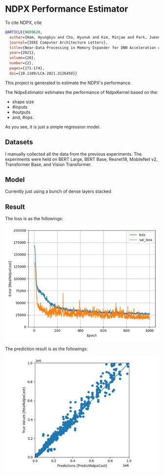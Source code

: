 # NDPX Performance Estimator
To cite NDPX, cite
``` bibtex
@ARTICLE{9609620,
  author={Ham, Hyungkyu and Cho, Hyunuk and Kim, Minjae and Park, Jueon and Hong, Jeongmin and Sung, Hyojin and Park, Eunhyeok and Lim, Euicheol and Kim, Gwangsun},  
  journal={IEEE Computer Architecture Letters},   
  title={Near-Data Processing in Memory Expander for DNN Acceleration on GPUs},   
  year={2021},  
  volume={20},  
  number={2},  
  pages={171-174},  
  doi={10.1109/LCA.2021.3126450}}
```

This project is generated to estimate the NDPX's performance.

The NdpxEstimator estimates the performance of NdpxKernel based on the:
 - shape size
 - #inputs
 - #outputs
 - and, #ops.

As you see, it is just a simple regression model.

## Datasets
I manually collected all the data from the previous experiments. The experiments were held on BERT Large, BERT Base, Resnet18, MobileNet v2, Transformer Base, and Vision Transformer.

## Model
Currently just using a bunch of dense layers stacked

## Result
The loss is as the followings:

![loss](train_loss.png)

The prediction result is as the followings:

![prediction](prediction.png)